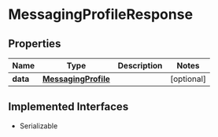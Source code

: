 

# MessagingProfileResponse

## Properties

Name | Type | Description | Notes
------------ | ------------- | ------------- | -------------
**data** | [**MessagingProfile**](MessagingProfile.md) |  |  [optional]


## Implemented Interfaces

* Serializable


